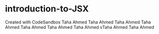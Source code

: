 # introduction-to-JSX
Created with CodeSandbox
Taha Ahmed
Taha Ahmed
Taha Ahmed
Taha Ahmed
Taha Ahmed
Taha Ahmed
Taha Ahmed
vTaha Ahmed
Taha Ahmed
